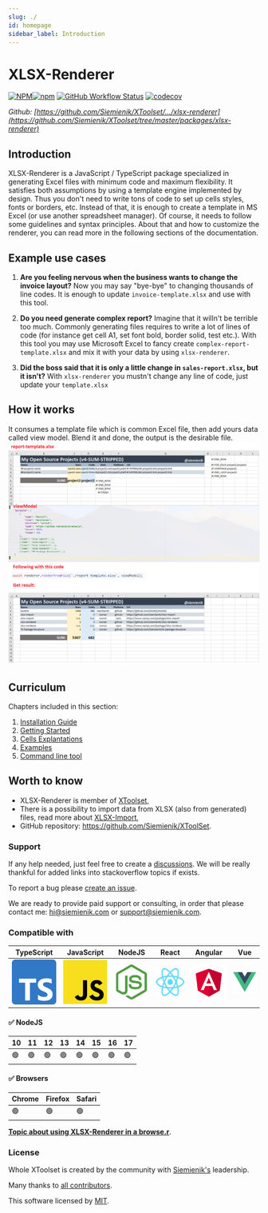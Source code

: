 ```yaml
---
slug: ./
id: homepage
sidebar_label: Introduction
---
```


# XLSX-Renderer

[![NPM](https://img.shields.io/npm/l/xlsx-renderer)![npm](https://img.shields.io/npm/v/xlsx-renderer)](https://www.npmjs.com/package/xlsx-renderer) [![GitHub Workflow Status](https://img.shields.io/github/workflow/status/siemienik/xtoolset/xlsx-renderer)](https://github.com/Siemienik/xtoolset/actions) [![codecov](https://codecov.io/gh/Siemienik/xtoolset/branch/master/graph/badge.svg?flag=xlsx-renderer)](https://codecov.io/gh/Siemienik/xtoolset/tree/master/packages/xlsx-renderer)

_Github: [https://github.com/Siemienik/XToolset/.../xlsx-renderer](https://github.com/Siemienik/XToolset/tree/master/packages/xlsx-renderer)_

## Introduction

XLSX-Renderer is a JavaScript / TypeScript package specialized in generating Excel files with minimum code and maximum flexibility.
It satisfies both assumptions by using a template engine implemented by design. Thus you don't need to write tons of code to set up cells styles, fonts or borders, etc.
Instead of that, it is enough to create a template in MS Excel (or use another spreadsheet manager). Of course, it needs to follow some guidelines and syntax principles.
About that and how to customize the renderer, you can read more in the following sections of the documentation.

## Example use cases

1. **Are you feeling nervous when the business wants to change the invoice layout?**
   Now you may say "bye-bye" to changing thousands of line codes. It is enough to update `invoice-template.xlsx` and use with this tool.

2. **Do you need generate complex report?**
   Imagine that it willn't be terrible too much. Commonly generating files requires to write a lot of lines of code (for instance get cell A1, set font bold, border solid, test etc.). With this tool you may use Microsoft Excel to fancy create `complex-report-template.xlsx` and mix it with your data by using `xlsx-renderer`.

3. **Did the boss said that it is only a little change in `sales-report.xlsx`, but it isn't?**
   With `xlsx-renderer` you mustn't change any line of code, just update your `template.xlsx`

## How it works

It consumes a template file which is common Excel file, then add yours data called view model. Blend it and done, the output is the desirable file.
![How it works](./how-it-works-explanation.png)


## Curriculum

Chapters included in this section:

1. [Installation Guide](./020-installation.md)
2. [Getting Started](./030-getting-started.md)
3. [Cells Explantations](./040-cells.md)
4. [Examples](./050-examples.md)
5. [Command line tool](./990-cli.md)

## Worth to know

* XLSX-Renderer is member of [XToolset](../xtoolset-readme.md),
* There is a possibility to import data from XLSX (also from generated) files, read more about [XLSX-Import](../xlsx-import-readme.md),
* GitHub repository: https://github.com/Siemienik/XToolSet.

### Support

If any help needed, just feel free to create a [discussions](https://github.com/Siemienik/XToolset/discussions/new). We will be really thankful for added links into stackoverflow topics if exists.

To report a bug please [create an issue](https://github.com/Siemienik/XToolset/issues/new).

We are ready to provide paid support or consulting, in order that please contact me: [hi@siemienik.com](mailto://hi@siemienik.com) or [support@siemienik.com](mailto://support@siemienik.com).

### Compatible with

| **TypeScript** | **JavaScript** | **NodeJS** | **React** | **Angular** | **Vue** |
|---|---|---|---|---|---|
| ![TypeScript](../media/ts-logo-256.png) | ![JavaScript](../media/js-logo-256.png) | ![NodeJS](../media/nodejs-logo-256.png) | ![React](../media/react-logo-256.png) | ![Angular](../media/angular-logo-256.png) | ![Vue](../media/vue-logo-256.png) |

#### ✅ NodeJS

|  10 |  11 |  12 |  13 |  14 | 15 | 16 | 17 |
|-----|-----|-----|-----|-----|----|----|----|
| 🟢 |  🟢 | 🟢 |  🟢 | 🟢 | 🟢 | 🟢 | 🟢 |

#### ✅ Browsers

|  Chrome |  Firefox |  Safari | 
|---------|----------|---------|
| 🟢 |  🟢 | 🟢 |

[**Topic about using XLSX-Renderer in a browse.r**](https://github.com/Siemienik/XToolset/issues/93#issuecomment-797835786).

### License

Whole XToolset is created by the community with [Siemienik's](https://github.com/Siemienik) leadership.

Many thanks to [all contributors](https://github.com/Siemienik/XToolset/graphs/contributors).

This software licensed by [MIT](https://github.com/Siemienik/XToolset/blob/master/LICENSE).
